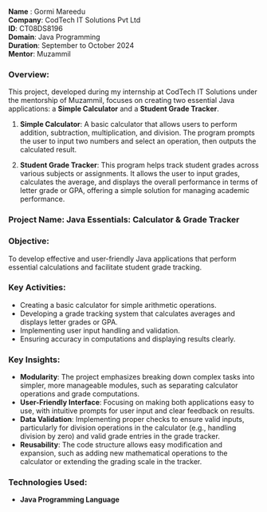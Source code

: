 **Name** : Gormi Mareedu                                                    
**Company**: CodTech IT Solutions Pvt Ltd  
**ID**: CT08DS8196  
**Domain**: Java Programming  
**Duration**: September to October 2024  
**Mentor**: Muzammil  


### Overview:
This project, developed during my internship at CodTech IT Solutions under the mentorship of Muzammil, focuses on creating two essential Java applications: a **Simple Calculator** and a **Student Grade Tracker**.

1. **Simple Calculator**: A basic calculator that allows users to perform addition, subtraction, multiplication, and division. The program prompts the user to input two numbers and select an operation, then outputs the calculated result.

2. **Student Grade Tracker**: This program helps track student grades across various subjects or assignments. It allows the user to input grades, calculates the average, and displays the overall performance in terms of letter grade or GPA, offering a simple solution for managing academic performance.


### Project Name: **Java Essentials: Calculator & Grade Tracker**

### Objective:
To develop effective and user-friendly Java applications that perform essential calculations and facilitate student grade tracking.

### Key Activities:
- Creating a basic calculator for simple arithmetic operations.
- Developing a grade tracking system that calculates averages and displays letter grades or GPA.
- Implementing user input handling and validation.
- Ensuring accuracy in computations and displaying results clearly.

### Key Insights:
- **Modularity**: The project emphasizes breaking down complex tasks into simpler, more manageable modules, such as separating calculator operations and grade computations.
- **User-Friendly Interface**: Focusing on making both applications easy to use, with intuitive prompts for user input and clear feedback on results.
- **Data Validation**: Implementing proper checks to ensure valid inputs, particularly for division operations in the calculator (e.g., handling division by zero) and valid grade entries in the grade tracker.
- **Reusability**: The code structure allows easy modification and expansion, such as adding new mathematical operations to the calculator or extending the grading scale in the tracker.

### Technologies Used:
- **Java Programming Language**
